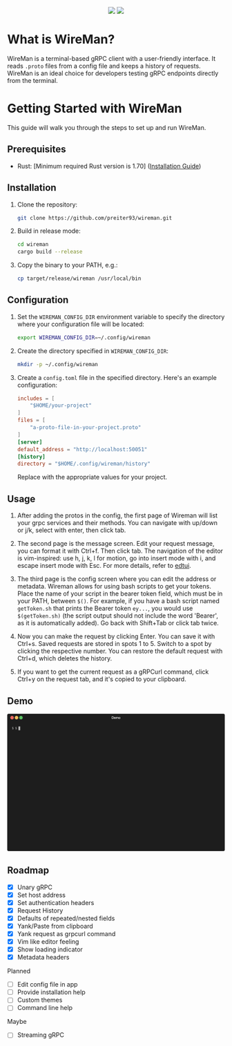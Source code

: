 <p align="center">
    <img src="https://github.com/preiter93/wireman/blob/main/resources/logo-light.png?raw=true#gh-light-mode-only" width="700"/>
    <img src="https://github.com/preiter93/wireman/blob/main/resources/logo-dark.png?raw=true#gh-dark-mode-only" width="700"/>
</p>

# What is WireMan?

WireMan is a terminal-based gRPC client with a user-friendly interface. It reads `.proto` files from a config file and keeps a history of requests.
WireMan is an ideal choice for developers testing gRPC endpoints directly from the terminal.

# Getting Started with WireMan

This guide will walk you through the steps to set up and run WireMan.

## Prerequisites

- Rust: [Minimum required Rust version is 1.70] ([Installation Guide](https://www.rust-lang.org/tools/install))

## Installation

1. Clone the repository:

    ```bash
    git clone https://github.com/preiter93/wireman.git
    ```

2. Build in release mode:

    ```bash
    cd wireman
    cargo build --release
    ```

3. Copy the binary to your PATH, e.g.:

    ```bash
    cp target/release/wireman /usr/local/bin
    ```

## Configuration

1. Set the `WIREMAN_CONFIG_DIR` environment variable to specify the directory where your configuration file will be located:

    ```bash
    export WIREMAN_CONFIG_DIR=~/.config/wireman
    ```

2. Create the directory specified in `WIREMAN_CONFIG_DIR`:

    ```bash
    mkdir -p ~/.config/wireman
    ```

3. Create a `config.toml` file in the specified directory. Here's an example configuration:

    ```toml
    includes = [
        "$HOME/your-project"
    ]
    files = [
        "a-proto-file-in-your-project.proto"
    ]
    [server]
    default_address = "http://localhost:50051"
    [history]
    directory = "$HOME/.config/wireman/history"
    ```

    Replace with the appropriate values for your project.

## Usage

1. After adding the protos in the config, the first page of Wireman will list your grpc services and their methods. You can navigate with up/down or j/k, select with enter, then click tab.

2. The second page is the message screen. Edit your request message, you can format it with Ctrl+f. Then click tab. The navigation of the editor is vim-inspired: use h, j, k, l for motion, go into insert mode with i, and escape insert mode with Esc. For more details, refer to [edtui](https://github.com/preiter93/edtui).
 
4. The third page is the config screen where you can edit the address or metadata. Wireman allows for using bash scripts to get your tokens. Place the name of your script in the bearer token field, which must be in your PATH, between `$()`. For example, if you have a bash script named `getToken.sh` that prints the Bearer token `ey...`, you would use `$(getToken.sh)` (the script output should not include the word 'Bearer', as it is automatically added). Go back with Shift+Tab or click tab twice.

5. Now you can make the request by clicking Enter. You can save it with Ctrl+s. Saved requests are stored in spots 1 to 5. Switch to a spot by clicking the respective number. You can restore the default request with Ctrl+d, which deletes the history.

6. If you want to get the current request as a gRPCurl command, click Ctrl+y on the request tab, and it's copied to your clipboard.

## Demo

![](resources/demo.gif)

## Roadmap

- [x] Unary gRPC
- [x] Set host address
- [x] Set authentication headers
- [x] Request History
- [x] Defaults of repeated/nested fields
- [x] Yank/Paste from clipboard
- [x] Yank request as grpcurl command
- [x] Vim like editor feeling
- [x] Show loading indicator
- [x] Metadata headers

Planned
- [ ] Edit config file in app
- [ ] Provide installation help
- [ ] Custom themes
- [ ] Command line help

Maybe
- [ ] Streaming gRPC
